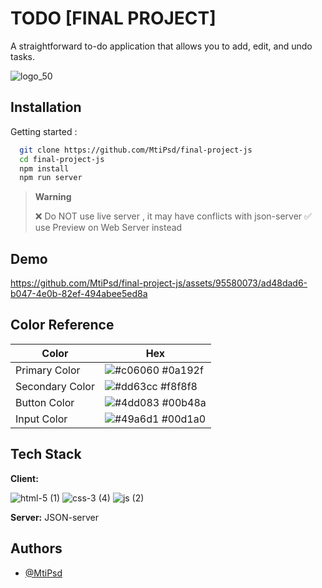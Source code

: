 
# TODO [FINAL PROJECT]

A straightforward to-do application that allows you to add, edit, and undo tasks.

![logo_50](https://github.com/MtiPsd/final-project-js/assets/95580073/15aa86d7-8edf-4883-b3a6-08f383a2bda1)

## Installation

Getting started :

```bash
  git clone https://github.com/MtiPsd/final-project-js
  cd final-project-js
  npm install
  npm run server
```
> **Warning**
> 
> ❌ Do NOT use live server , it may have conflicts with json-server
> ✅ use Preview on Web Server instead

## Demo


https://github.com/MtiPsd/final-project-js/assets/95580073/ad48dad6-b047-4e0b-82ef-494abee5ed8a


## Color Reference

| Color             | Hex                                                                |
| ----------------- | ------------------------------------------------------------------ |
| Primary Color | ![#c06060](https://via.placeholder.com/10/c06060?text=+) #0a192f |
| Secondary Color | ![#dd63cc](https://via.placeholder.com/10/dd63cc?text=+) #f8f8f8 |
| Button Color | ![#4dd083](https://via.placeholder.com/10/4dd083?text=+) #00b48a |
| Input Color | ![#49a6d1](https://via.placeholder.com/10/49a6d1?text=+) #00d1a0 |


## Tech Stack

**Client:** 

![html-5 (1)](https://github.com/MtiPsd/final-project-js/assets/95580073/99835e31-5189-4794-9e69-276af8392481)
![css-3 (4)](https://github.com/MtiPsd/final-project-js/assets/95580073/6e5bfbd1-82ee-4d2a-8e3c-7481d7b79bf9)
![js (2)](https://github.com/MtiPsd/final-project-js/assets/95580073/a390e1e6-a976-480a-a998-98332294bd1c)


**Server:** JSON-server


## Authors

- [@MtiPsd](https://www.github.com/MtiPsd)

